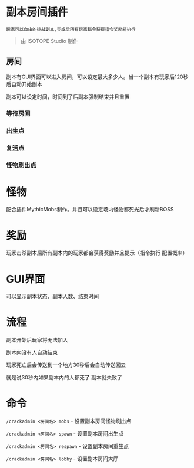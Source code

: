 # 副本房间插件

	玩家可以自由的挑战副本,完成后所有玩家都会获得指令奖励箱执行
	
> 由 ISOTOPE Studio 制作

## 房间
副本有GUI界面可以进入房间，可以设定最大多少人。当一个副本有玩家后120秒后自动开始副本
	
副本可以设定时间，时间到了后副本强制结束并且重置

### 等待房间

### 出生点

### 复活点

### 怪物刷出点

# 怪物
配合插件MythicMobs制作。并且可以设定场内怪物都死光后才刷新BOSS

# 奖励
玩家击杀副本后所有副本内的玩家都会获得奖励并且提示（指令执行 配置概率）

# GUI界面
可以显示副本状态、副本人数、结束时间

# 流程
副本开始后玩家将无法加入

副本内没有人自动结束

玩家死亡后会传送到一个地方30秒后会自动传送回去

就是说30秒内如果副本内的人都死了 副本就失败了

# 命令

`/crackadmin <房间名> mobs` -   设置副本房间怪物刷出点

`/crackadmin <房间名> spawn` - 设置副本房间出生点

`/crackadmin <房间名> respawn` - 设置副本房间重生点

`/crackadmin <房间名> lobby` - 设置副本房间大厅
